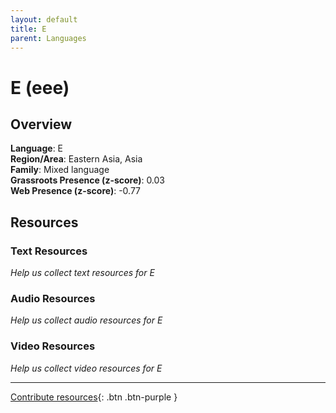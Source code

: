 ```yaml
---
layout: default
title: E
parent: Languages
---
```


# E (eee)

## Overview

**Language**: E  
**Region/Area**: Eastern Asia, Asia  
**Family**: Mixed language  
**Grassroots Presence (z-score)**: 0.03  
**Web Presence (z-score)**: -0.77  

## Resources

### Text Resources
*Help us collect text resources for E*

### Audio Resources
*Help us collect audio resources for E*

### Video Resources
*Help us collect video resources for E*

---

[Contribute resources](https://forms.office.com/e/1SfLJx3u1r){: .btn .btn-purple }

